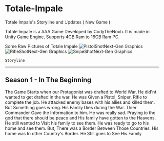 # Totale-Impale
Totale Impale's Storyline and Updates ( New Game )

Totale Impale is a AAA Game Developed by CodyTheNoob.
It is made in Unity Game Engine, Supports 4GB Ram to 16GB Ram PC.

Some Raw Pictures of Totale Impale
![PistolShotNext-Gen Graphics](https://user-images.githubusercontent.com/92101427/186935199-c2652392-f7e5-4264-82c3-c669469d7b14.png)
![RifleShotNext-Gen Graphics](https://user-images.githubusercontent.com/92101427/186935206-e5a86891-9d6b-42a5-a06b-3437979792c9.png)
![SnipeShotNext-Gen Graphics](https://user-images.githubusercontent.com/92101427/186935212-0c26f625-4bc9-4fa0-9ddb-e9a2bbb05302.png)


    Storyline
------------------
Season 1 - In The Beginning
-----------------------------

The Game Starts when our Protagonist was drafted to World War, He did'nt wanted to get drafted in the war.
He was Given a Pistol, Sniper, Rifle to complete the job. He attacked enemy bases with his allies and killed them.
But Something goes wrong. His Family Dies during the War. Thier Commander Gave the Information to him.
He was really sad. Praying to the god that there should be peace and His family have gotten to the Heavens.
He still wanted to Visit his family to see them. He was ready to go to his home and see them.
But, There was a Border Between Those Countries. His home was In other Country's Border.
He Still goes to See His Family
